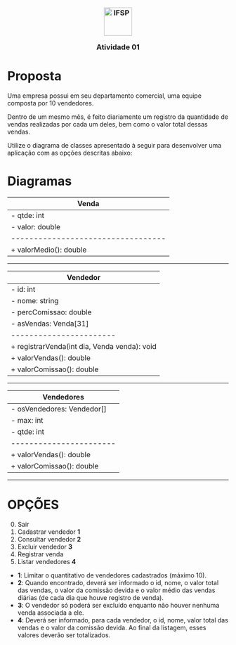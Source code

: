 <h3 align="center">

<img width="64" alt="IFSP" src="https://avatars0.githubusercontent.com/u/62160025?s=200&v=4" />

Atividade 01

</h3>

# Proposta

Uma empresa possui em seu departamento comercial, uma equipe composta por 10 vendedores.

Dentro de um mesmo mês, é feito diariamente um registro da quantidade de vendas realizadas por cada um deles, bem como o valor total dessas vendas.

Utilize o diagrama de classes apresentado à seguir para desenvolver uma aplicação com as opções descritas abaixo:

# Diagramas

| Venda                              |
| ---------------------------------- |
| - qtde: int                        |
| - valor: double                    |
| ---------------------------------- |
| + valorMedio(): double             |

---

| Vendedor                                     |
| -------------------------------------------- |
| - id: int                                    |
| - nome: string                               |
| - percComissao: double                       |
| - asVendas: Venda[31]                        |
| -----------------------                      |
| + registrarVenda(int dia, Venda venda): void |
| + valorVendas(): double                      |
| + valorComissao(): double                    |

---

| Vendedores                 |
| -------------------------- |
| - osVendedores: Vendedor[] |
| - max: int                 |
| - qtde: int                |
| -----------------------    |
| + valorVendas(): double    |
| + valorComissao(): double  |

---

# OPÇÕES

0. Sair
1. Cadastrar vendedor **1**
2. Consultar vendedor **2**
3. Excluir vendedor **3**
4. Registrar venda
5. Listar vendedores **4**

- **1**: Limitar o quantitativo de vendedores cadastrados (máximo 10).
- **2**: Quando encontrado, deverá ser informado o id, nome, o valor total das vendas, o valor da comissão devida e o valor médio das vendas diárias (de cada dia que houve registro de venda).
- **3**: O vendedor só poderá ser excluído enquanto não houver nenhuma venda associada a ele.
- **4**: Deverá ser informado, para cada vendedor, o id, nome, valor total das vendas e o valor da comissão devida. Ao final da listagem, esses valores deverão ser totalizados.

